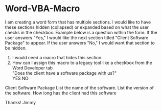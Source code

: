 # Word-VBA-Macro
I am creating a word form that has multiple sections. 
I would like to have these sections hidden (collapsed) or expanded based on what the user checks in the checkbox. 
Example below is a question within the form.
If the user answers "Yes," I would like the next section titled "Client Software Package" to appear.
If the user answers "No," I would want that section to be hidden. 
1) I would need a macro that hides this section 
2) How can I assign this macro to a legacy tool like a checkbox from the Word Developer tab  
"Does the client have a software package with us?"  
YES NO  

Client Software Package 
List the name of the software. 
List the version of the software. 
How long has the client had this software  


Thanks! Jimmy
